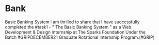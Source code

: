 # Bank
Basic Banking System
I am thrilled to share that I have successfully completed the #task1 - " The Basic Banking System " as a Web Development & Design Internship at The Sparks Foundation Under the Batch #GRIPDECEMBER21 Graduate Rotational Internship Program.(#GRIP)
